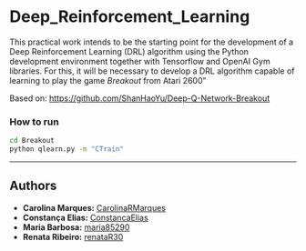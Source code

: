 # Deep_Reinforcement_Learning

This practical work intends to be the starting point for the development of a Deep Reinforcement Learning
(DRL) algorithm using the Python development environment together with Tensorflow and OpenAI Gym
libraries. For this, it will be necessary to develop a DRL algorithm capable of learning to play the game *Breakout* from Atari 2600”


Based on: https://github.com/ShanHaoYu/Deep-Q-Network-Breakout

### How to run
```bash
cd Breakout
python qlearn.py -m "CTrain"
```

---
## Authors

-   **Carolina Marques:** [CarolinaRMarques](https://github.com/CarolinaRMarques)
-   **Constança Elias:** [ConstancaElias](https://github.com/ConstancaElias)
-   **Maria Barbosa:** [maria85290](https://github.com/maria85290)
-   **Renata Ribeiro:** [renataR30](https://github.com/renataR30)
